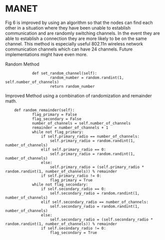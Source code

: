 # MANET
Fig 6 is improved by using an algorithm so that the nodes can find each other in a situation 
where they have been unable to establish communication and are randomly switching channels. In the event they are able to establish a connection they are more likely to be on the same channel. This method is especially useful 802.11n wireless network communication channels which can have 24 channels. Future implementations might have even more.

Random Method

                def set_random_channel(self):
                        random_number = random.randint(1, self.number_of_channels)
                        return random_number

Improved Method using a combination of randomization and remainder math.

        def random_remainder(self):
                flag_primary = False
                flag_secondary = False
                number_of_channels = self.number_of_channels
                remainder = number_of_channels + 1
                while not flag_primary:
                    if self.primary_radio == number_of_channels:
                        self.primary_radio = random.randint(1, number_of_channels)
                    elif self.primary_radio == 0:
                        self.primary_radio = random.randint(1, number_of_channels)
                    else:
                        self.primary_radio = (self.primary_radio * random.randint(1, number_of_channels)) % remainder
                    if self.primary_radio != 0:
                        flag_primary = True
                while not flag_secondary:
                    if self.secondary_radio == 0:
                        self.secondary_radio = random.randint(1, number_of_channels)
                    elif self.secondary_radio == number_of_channels:
                        self.secondary_radio = random.randint(1, number_of_channels)
                    else:
                        self.secondary_radio = (self.secondary_radio * random.randint(1, number_of_channels)) % remainder
                    if self.secondary_radio != 0:
                        flag_secondary = True
